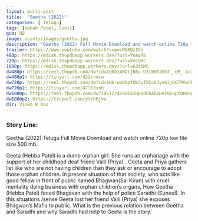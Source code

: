 ```yaml
---
layout: multi-post
title:  "Geetha (2022)"
categories: [ Telugu]
tags: [Hebah Patel, Sunil]
qua: HD
image: assets/images/geetha.jpg
description: "Geetha (2022) Full Movie Download and watch online 720p low file size 500 mb."
trailer: https://www.youtube.com/watch?v=pocWQ0QzIEo
480p: https://mdisk.thopdbapp.workers.dev/?url=YuagRb
720p: https://mdisk.thopdbapp.workers.dev/?url=XvLQ0C
1080p: https://mdisk.thopdbapp.workers.dev/?url=G3tOMS
dw480p: https://reel.thopdb.com/dw?id=1dhb1AMDtjB6u-U3iW0TJhh7_-eM_-bz3
dw480p2: https://tinyurl.com/422cndcw
dw720p: https://reel.thopdb.com/dw?id=1HA-woDbpfUb3ufXCckJyn6ijDOTPKw5M
dw720p2: https://tinyurl.com/47753xnh
dw1080p: https://reel.thopdb.com/dw?id=1Zr4Sa8Ea2DpodFbARVH8rQGxpYQHzQAV
dw1080p2: https://tinyurl.com/ytch6jva
dir: Viswa R Rao
---
```


### Story Line:
Geetha (2022) Telugu Full Movie Download and watch online 720p low file size 500 mb.

Geeta (Hebba Patel) is a dumb orphan girl. She runs an orphanage with the support of her childhood deaf friend Valli (Priya) . Geeta and Priya gathers list like who are not having children than they ask or encourage to adopt those orphan children. In present situation of that society, who acts like good fellow in front of public named Bhagwan(Sai Kiran) with cruel mentality doing business with orphan children’s organs, How Geetha (Hebba Patel) faced Bhagavan with the help of police Saradhi (Suneel). In this situations /sense Geeta lost her friend Valli (Priya) she exposes Bhagwan’s Mafia to public. What is the previous relation between Geetha and Saradhi and why Saradhi had help to Geeta is the story.



